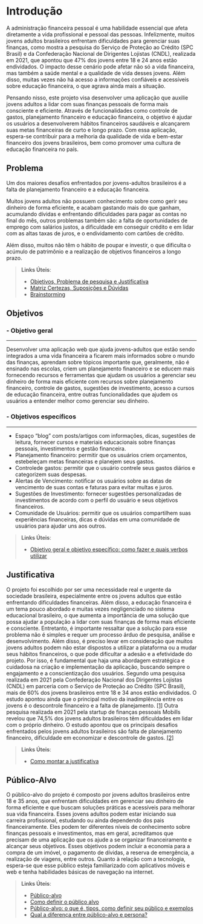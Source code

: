 # Introdução

A administração financeira pessoal é uma habilidade essencial que afeta diretamente a vida profissional e pessoal das pessoas. Infelizmente, muitos jovens adultos brasileiros enfrentam dificuldades para gerenciar suas finanças, como mostra a pesquisa do Serviço de Proteção ao Crédito (SPC Brasil) e da Confederação Nacional de Dirigentes Lojistas (CNDL), realizada em 2021, que apontou que 47% dos jovens entre 18 e 24 anos estão endividados. O impacto desse cenário pode afetar não só a vida financeira, mas também a saúde mental e a qualidade de vida desses jovens. Além disso, muitas vezes não há acesso a informações confiáveis e acessíveis sobre educação financeira, o que agrava ainda mais a situação.

Pensando nisso, este projeto visa desenvolver uma aplicação que auxilie jovens adultos a lidar com suas finanças pessoais de forma mais consciente e eficiente. Através de funcionalidades como controle de gastos, planejamento financeiro e educação financeira, o objetivo é ajudar os usuários a desenvolverem hábitos financeiros saudáveis e alcançarem suas metas financeiras de curto e longo prazo. Com essa aplicação, espera-se contribuir para a melhoria da qualidade de vida e bem-estar financeiro dos jovens brasileiros, bem como promover uma cultura de educação financeira no país.

## Problema

Um dos maiores desafios enfrentados por jovens-adultos brasileiros é a falta de planejamento financeiro e a educação financeira.

Muitos jovens adultos não possuem conhecimento sobre como gerir seu dinheiro de forma eficiente, e acabam gastando mais do que ganham, acumulando dívidas e enfrentando dificuldades para pagar as contas no final do mês, outros problemas também são: a falta de oportunidades de emprego com salários justos, a dificuldade em conseguir crédito e em lidar com as altas taxas de juros, e o endividamento com cartões de crédito. 

Além disso, muitos não têm o hábito de poupar e investir, o que dificulta o acúmulo de patrimônio e a realização de objetivos financeiros a longo prazo.

> **Links Úteis**:
> - [Objetivos, Problema de pesquisa e Justificativa](https://medium.com/@versioparole/objetivos-problema-de-pesquisa-e-justificativa-c98c8233b9c3)
> - [Matriz Certezas, Suposições e Dúvidas](https://medium.com/educa%C3%A7%C3%A3o-fora-da-caixa/matriz-certezas-suposi%C3%A7%C3%B5es-e-d%C3%BAvidas-fa2263633655)
> - [Brainstorming](https://www.euax.com.br/2018/09/brainstorming/)

## Objetivos

### - Objetivo geral

---

Desenvolver uma aplicação web que ajuda jovens-adultos que estão sendo integrados a uma vida financeira a ficarem mais informados sobre o mundo das finanças, aprendam sobre tópicos importante que, geralmente, não é ensinado nas escolas, criem um planejamento financeiro e se educem mais fornecendo recursos e ferramentas que ajudam os usuários a gerenciar seu dinheiro de forma mais eficiente com recursos sobre planejamento financeiro, controle de gastos, sugestões de investimento, acesso a cursos de educação financeira, entre outras funcionalidades que ajudem os usuários a entender melhor como gerenciar seu dinheiro.

### - Objetivos específicos

---

- Espaço “blog” com posts/artigos com informações, dicas, sugestões de leitura, fornecer cursos e materiais educacionais sobre finanças pessoais, investimentos e gestão financeira.
- Planejamento financeiro: permitir que os usuários criem orçamentos, estebeleçam metas financeiras e planejem seus gastos.
- Controlede gastos: permitir que o usuário contrele seus gastos diários e categorizem suas despesas.
- Alertas de Vencimento: notificar os usuários sobre as datas de vencimento de suas contas e faturas para evitar multas e juros.
- Sugestões de Investimento: fornecer sugestões personalizadas de investimentos de acordo com o perfil do usuário e seus objetivos financeiros.
- Comunidade de Usuários: permitir que os usuários compartilhem suas experiências financeiras, dicas e dúvidas em uma comunidade de usuários para ajudar uns aos outros.
 
> **Links Úteis**:
> - [Objetivo geral e objetivo específico: como fazer e quais verbos utilizar](https://blog.mettzer.com/diferenca-entre-objetivo-geral-e-objetivo-especifico/)

## Justificativa

O projeto foi escolhido por ser uma necessidade real e urgente da sociedade brasileira, especialmente entre os jovens adultos que estão enfrentando dificuldades financeiras.
Além disso, a educação financeira é um tema pouco abordado e muitas vezes negligenciado no sistema educacional brasileiro, o que aumenta a importância de uma solução que possa ajudar a população a lidar com suas finanças de forma mais eficiente e consciente. Entretanto, é importante ressaltar que a solução para esse problema não é simples e requer um processo árduo de pesquisa, análise e desenvolvimento. Além disso, é preciso levar em consideração que muitos jovens adultos podem não estar dispostos a utilizar a plataforma ou a mudar seus hábitos financeiros, o que pode dificultar a adesão e a efetividade do projeto. Por isso, é fundamental que haja uma abordagem estratégica e cuidadosa na criação e implementação da aplicação, buscando sempre o engajamento e a conscientização dos usuários.
Segundo uma pesquisa realizada em 2021 pela Confederação Nacional dos Dirigentes Lojistas (CNDL) em parceria com o Serviço de Proteção ao Crédito (SPC Brasil), mais de 60% dos jovens brasileiros entre 18 e 34 anos estão endividados. O estudo apontou ainda que o principal motivo da inadimplência entre os jovens é o descontrole financeiro e a falta de planejamento. [[1]](./references.md)
Outra pesquisa realizada em 2021 pela startup de finanças pessoais Mobills revelou que 74,5% dos jovens adultos brasileiros têm dificuldades em lidar com o próprio dinheiro. O estudo apontou que os principais desafios enfrentados pelos jovens adultos brasileiros são falta de planejamento financeiro, dificuldade em economizar e descontrole de gastos. [[2]](./references.md)

> **Links Úteis**:
> - [Como montar a justificativa](https://guiadamonografia.com.br/como-montar-justificativa-do-tcc/)

## Público-Alvo

O público-alvo do projeto é composto por jovens adultos brasileiros entre 18 e 35 anos, que enfrentam dificuldades em gerenciar seu dinheiro de forma eficiente e que buscam soluções práticas e acessíveis para melhorar sua vida financeira. Esses jovens adultos podem estar iniciando sua carreira profissional, estudando ou ainda dependendo dos pais financeiramente.
Eles podem ter diferentes níveis de conhecimento sobre finanças pessoais e investimentos, mas em geral, acreditamos que precisam de uma aplicação que os ajude a se organizar financeiramente e alcançar seus objetivos. Esses objetivos podem incluir a economia para a compra de um imóvel, o pagamento de dívidas, a reserva de emergência, a realização de viagens, entre outros. Quanto à relação com a tecnologia, espera-se que esse público esteja familiarizado com aplicativos móveis e web e tenha habilidades básicas de navegação na internet.

> **Links Úteis**:
> - [Público-alvo](https://blog.hotmart.com/pt-br/publico-alvo/)
> - [Como definir o público alvo](https://exame.com/pme/5-dicas-essenciais-para-definir-o-publico-alvo-do-seu-negocio/)
> - [Público-alvo: o que é, tipos, como definir seu público e exemplos](https://klickpages.com.br/blog/publico-alvo-o-que-e/)
> - [Qual a diferença entre público-alvo e persona?](https://rockcontent.com/blog/diferenca-publico-alvo-e-persona/)
